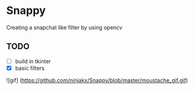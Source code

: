 # Snappy
Creating a snapchat like filter by using opencv 

## TODO
- [ ] build in tkinter
- [x] basic filters

![gif] (https://github.com/ninjakx/Snappy/blob/master/moustache_gif.gif)
